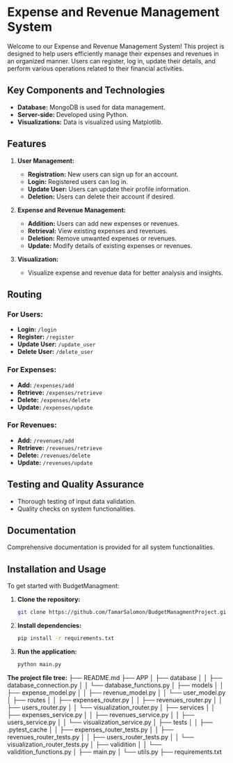 # Expense and Revenue Management System

Welcome to our Expense and Revenue Management System! This project is designed to help users efficiently manage their expenses and revenues in an organized manner. Users can register, log in, update their details, and perform various operations related to their financial activities.

## Key Components and Technologies

- **Database:** MongoDB is used for data management.
- **Server-side:** Developed using Python.
- **Visualizations:** Data is visualized using Matplotlib.

## Features

1. **User Management:**
   - **Registration:** New users can sign up for an account.
   - **Login:** Registered users can log in.
   - **Update User:** Users can update their profile information.
   - **Deletion:** Users can delete their account if desired.

2. **Expense and Revenue Management:**
   - **Addition:** Users can add new expenses or revenues.
   - **Retrieval:** View existing expenses and revenues.
   - **Deletion:** Remove unwanted expenses or revenues.
   - **Update:** Modify details of existing expenses or revenues.

3. **Visualization:**
   - Visualize expense and revenue data for better analysis and insights.

## Routing

### For Users:
  - **Login:** `/login`
  - **Register:** `/register`
  - **Update User:** `/update_user`
  - **Delete User:** `/delete_user`

### For Expenses:
  - **Add:** `/expenses/add`
  - **Retrieve:** `/expenses/retrieve`
  - **Delete:** `/expenses/delete`
  - **Update:** `/expenses/update`

### For Revenues:
  - **Add:** `/revenues/add`
  - **Retrieve:** `/revenues/retrieve`
  - **Delete:** `/revenues/delete`
  - **Update:** `/revenues/update`

## Testing and Quality Assurance

- Thorough testing of input data validation.
- Quality checks on system functionalities.

## Documentation

Comprehensive documentation is provided for all system functionalities.

## Installation and Usage

To get started with BudgetManagment:

1. **Clone the repository:**
   ```sh
   git clone https://github.com/TamarSalomon/BudgetManagmentProject.git

2. **Install dependencies:**
   ```sh
   pip install -r requirements.txt


3. **Run the application:**
   ```sh
   python main.py


**The project file tree:**
├── README.md
├── APP
│   ├── database
│   │   ├── database_connection.py
│   │   └── database_functions.py
│   ├── models
│   │   ├── expense_model.py
│   │   ├── revenue_model.py
│   │   └── user_model.py
│   ├── routes
│   │   ├── expenses_router.py
│   │   ├── revenues_router.py
│   │   ├── users_router.py
│   │   └── visualization_router.py
│   ├── services
│   │   ├── expenses_service.py
│   │   ├── revenues_service.py
│   │   ├── users_service.py
│   │   └── visualization_service.py
│   ├── tests
│   │   ├── .pytest_cache
│   │   ├── expenses_router_tests.py
│   │   ├── revenues_router_tests.py
│   │   ├── users_router_tests.py
│   │   └── visualization_router_tests.py
│   ├── validition
│   │   └── validition_functions.py
│   ├── main.py
│   └── utils.py
├── requirements.txt
